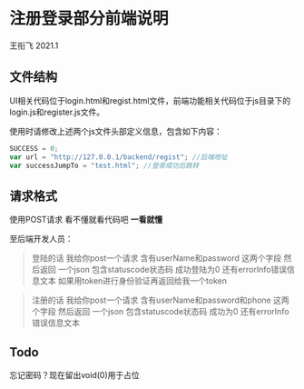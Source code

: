 # 注册登录部分前端说明

王衔飞  2021.1

## 文件结构

UI相关代码位于login.html和regist.html文件，前端功能相关代码位于js目录下的login.js和register.js文件。

使用时请修改上述两个js文件头部定义信息，包含如下内容：
```javascript
SUCCESS = 0;
var url = "http://127.0.0.1/backend/regist"; //后端地址
var successJumpTo = "test.html"; //登录成功后跳转
```

## 请求格式

使用POST请求  看不懂就看代码吧  **一看就懂**

至后端开发人员：

>  登陆的话   我给你post一个请求   含有userName和password   这两个字段    然后返回 一个json  包含statuscode状态码 成功登陆为0   还有errorInfo错误信息文本   如果用token进行身份验证再返回给我一个token

>  注册的话   我给你post一个请求   含有userName和password和phone   这两个字段    然后返回 一个json  包含statuscode状态码 成功为0   还有errorInfo错误信息文本

## Todo

忘记密码？现在留出void(0)用于占位